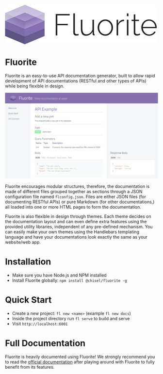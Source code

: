 ![Fluorite Logo](./docs/src/assets/contents/logo-text.png)

# Fluorite

Fluorite is an easy-to-use API documentation generator, built to allow rapid development of API documentations (RESTful and other types of APIs) while being flexible in design.

![Fluorite](./docs/src/assets/contents/fluorite-output-example.png)

Fluorite encourages modular structures, therefore, the documentation is made of different files grouped together as sections through a JSON configuration file named `flconfig.json`. Files are either JSON files (for documenting RESTful APIs) or pure Markdown (for other documentations,) all loaded into one or more HTML pages to form the documentation.

Fluorite is also flexible in design through themes. Each theme decides on the documentation layout and can even define extra features using the provided utility libraries, independent of any pre-defined mechanism. You can easily make your own themes using the Handlebars templating language and have your documentations look exactly the same as your website/web app.

# Installation

  - Make sure you have Node.js and NPM installed
  - Install Fluorite globally: `npm install @chisel/fluorite -g`

# Quick Start

  - Create a new project: `fl new <name>` (example `fl new docs`)
  - Inside the project directory run `fl serve` to build and serve
  - Visit `http://localhost:6001`

# Full Documentation

Fluorite is heavily documented using Fluorite! We strongly recommend you to read the [official documentation](https://fluorite.js.org) after playing around with Fluorite to fully benefit from its features.
